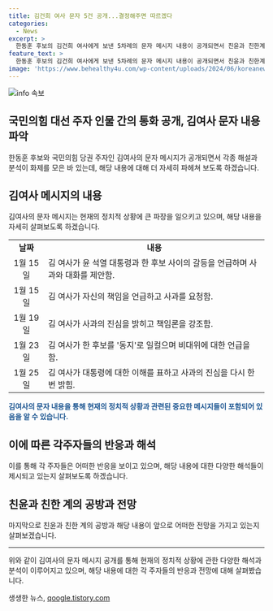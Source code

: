 ```yaml
---
title: 김건희 여사 문자 5건 공개...결정해주면 따르겠다
categories:
  - News
excerpt: >
  한동훈 후보의 김건희 여사에게 보낸 5차례의 문자 메시지 내용이 공개되면서 친윤과 친한계의 공방이 격화되고 있는 가운데, 한 후보는 여사의 사과 의향을 재차 부인하며 대통령실의 당무개입 프레임을 앞세우고 있습니다. 해당 문자 내용을 왜곡하고 있다는 주장과 함께, 공적 채널을 통한 논의 상황에서의 사적 소통 부적합성이 논란이 되고 있습니다. 요약문 완료.
feature_text: >
  한동훈 후보의 김건희 여사에게 보낸 5차례의 문자 메시지 내용이 공개되면서 친윤과 친한계의 공방이 격화되고 있는 가운데, 한 후보는 여사의 사과 의향을 재차 부인하며 대통령실의 당무개입 프레임을 앞세우고 있습니다. 해당 문자 내용을 왜곡하고 있다는 주장과 함께, 공적 채널을 통한 논의 상황에서의 사적 소통 부적합성이 논란이 되고 있습니다. 요약문 완료.
image: 'https://www.behealthy4u.com/wp-content/uploads/2024/06/koreanews.jpg'
---
```


<p><img src="https://www.behealthy4u.com/wp-content/uploads/2024/06/koreanews.jpg" alt="info 속보" /></p>

<h2 data-ke-size="size26">국민의힘 대선 주자 인물 간의 통화 공개, 김여사 문자 내용 파악</h2>

<p data-ke-size="size16">한동훈 후보와 국민의힘 당권 주자인 김여사의 문자 메시지가 공개되면서 각종 해설과 분석이 화제를 모은 바 있는데, 해당 내용에 대해 더 자세히 파헤쳐 보도록 하겠습니다.</p>

<h2 data-ke-size="size26">김여사 메시지의 내용</h2>

<p data-ke-size="size16">김여사의 문자 메시지는 현재의 정치적 상황에 큰 파장을 일으키고 있으며, 해당 내용을 자세히 살펴보도록 하겠습니다.</p>

<table>
  <tr>
    <td style="text-align: center; height: 17px;"><b>날짜</b></td>
    <td style="text-align: center; height: 17px;"><b>내용</b></td>
  </tr>
  <tr>
    <td style="text-align: center; height: 17px;">1월 15일</td>
    <td>김 여사가 윤 석열 대통령과 한 후보 사이의 갈등을 언급하며 사과와 대화를 제안함.</td>
  </tr>
  <tr>
    <td style="text-align: center; height: 17px;">1월 15일</td>
    <td>김 여사가 자신의 책임을 언급하고 사과를 요청함.</td>
  </tr>
  <tr>
    <td style="text-align: center; height: 17px;">1월 19일</td>
    <td>김 여사가 사과의 진심을 밝히고 책임론을 강조함.</td>
  </tr>
  <tr>
    <td style="text-align: center; height: 17px;">1월 23일</td>
    <td>김 여사가 한 후보를 '동지'로 일컬으며 비대위에 대한 언급을 함.</td>
  </tr>
  <tr>
    <td style="text-align: center; height: 17px;">1월 25일</td>
    <td>김 여사가 대통령에 대한 이해를 표하고 사과의 진심을 다시 한번 밝힘.</td>
  </tr>
</table>

<p><b><span style="color: #1a5490;">김여사의 문자 내용을 통해 현재의 정치적 상황과 관련된 중요한 메시지들이 포함되어 있음을 알 수 있습니다.</span></b></p>

<h2 data-ke-size="size26">이에 따른 각주자들의 반응과 해석</h2>

<p data-ke-size="size16">이를 통해 각 주자들은 어떠한 반응을 보이고 있으며, 해당 내용에 대한 다양한 해석들이 제시되고 있는지 살펴보도록 하겠습니다.</p>

<h2 data-ke-size="size26">친윤과 친한 계의 공방과 전망</h2>

<p data-ke-size="size16">마지막으로 친윤과 친한 계의 공방과 해당 내용이 앞으로 어떠한 전망을 가지고 있는지 살펴보겠습니다.</p>

<hr>

<p data-ke-size="size16">위와 같이 김여사의 문자 메시지 공개를 통해 현재의 정치적 상황에 관한 다양한 해석과 분석이 이루어지고 있으며, 해당 내용에 대한 각 주자들의 반응과 전망에 대해 살펴봤습니다.</p>
생생한 뉴스, <a href="https://qoogle.tistory.com" rel="dofollow">qoogle.tistory.com</a>


